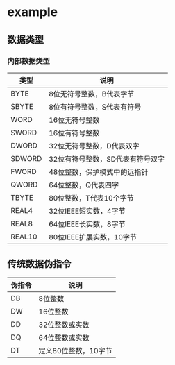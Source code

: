 # example

## 数据类型

### 内部数据类型

| 类型     | 说明                 |
|--------|--------------------|
| BYTE   | 8位无符号整数，B代表字节      |
| SBYTE  | 8位有符号整数，S代表有符号     |
| WORD   | 16位无符号整数           |
| SWORD  | 16位有符号整数           |
| DWORD  | 32位无符号整数，D代表双字     |
| SDWORD | 32位有符号整数，SD代表有符号双字 |
| FWORD  | 48位整数，保护模式中的远指针    |
| QWORD  | 64位整数，Q代表四字        |
| TBYTE  | 80位整数，T代表10个字节     |
| REAL4  | 32位IEEE短实数，4字节     |
| REAL8  | 64位IEEE长实数，8字节     |
| REAL10 | 80位IEEE扩展实数，10字节   |

## 传统数据伪指令

| 伪指令  | 说明           |
|------|--------------|
| DB   | 8位整数         |
| DW   | 16位整数        |
| DD   | 32位整数或实数     |
| DQ   | 64位整数或实数     |
| DT   | 定义80位整数，10字节 |
